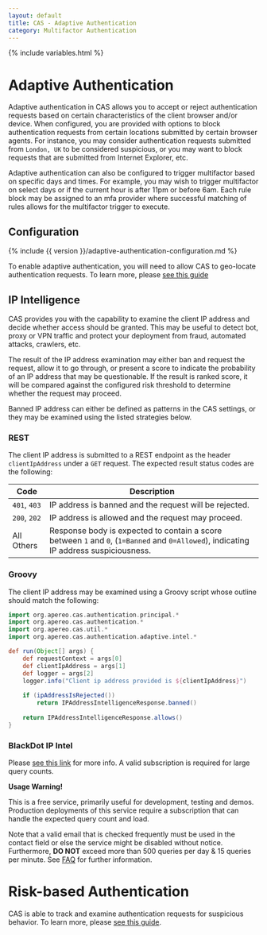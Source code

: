 ```yaml
---
layout: default
title: CAS - Adaptive Authentication
category: Multifactor Authentication
---
```


{% include variables.html %}

# Adaptive Authentication

Adaptive authentication in CAS allows you to accept or reject authentication requests based on certain characteristics
of the client browser and/or device. When configured, you are provided with options to block authentication requests
from certain locations submitted by certain browser agents. For instance, you may consider authentication requests submitted
from `London, UK` to be considered suspicious, or you may want to block requests that are submitted from Internet Explorer, etc.

Adaptive authentication can also be configured to trigger multifactor based on specific days and times. For example, you may wish to trigger multifactor on select days or if the current hour is after 11pm or before 6am. Each rule block may be assigned to an mfa provider where successful matching of rules allows for the multifactor trigger to execute.

## Configuration

{% include {{ version }}/adaptive-authentication-configuration.md %}

To enable adaptive authentication, you will need to allow CAS to geo-locate authentication requests.
To learn more, please [see this guide](../installation/GeoTracking-Authentication-Requests.html)

## IP Intelligence

CAS provides you with the capability to examine the client IP address and decide whether access should be granted. This may be useful
to detect bot, proxy or VPN traffic and protect your deployment from fraud, automated attacks, crawlers, etc.

The result of the IP address examination may either ban and request the request, allow it to go through, or present a score 
to indicate the probability of an IP address that may be questionable. If the result is ranked score, it will be compared against
the configured risk threshold to determine whether the request may proceed.

Banned IP address can either be defined as patterns in the CAS settings, or they may be examined using the listed strategies below.

### REST

The client IP address is submitted to a REST endpoint as the header `clientIpAddress` under a `GET` request. The expected result status codes are the following:

| Code                  | Description
|-----------------------|------------------------------------------------------------------------------------------------------------
| `401`, `403`          | IP address is banned and the request will be rejected.
| `200`, `202`          | IP address is allowed and the request may proceed.
| All Others            | Response body is expected to contain a score between `1` and `0`, (`1=Banned` and `0=Allowed`), indicating IP address suspiciousness.

### Groovy

The client IP address may be examined using a Groovy script whose outline should match the following:

```groovy
import org.apereo.cas.authentication.principal.*
import org.apereo.cas.authentication.*
import org.apereo.cas.util.*
import org.apereo.cas.authentication.adaptive.intel.*

def run(Object[] args) {
    def requestContext = args[0]
    def clientIpAddress = args[1]
    def logger = args[2]
    logger.info("Client ip address provided is ${clientIpAddress}")
    
    if (ipAddressIsRejected())
        return IPAddressIntelligenceResponse.banned()
    
    return IPAddressIntelligenceResponse.allows()
}
```

### BlackDot IP Intel

Please [see this link](https://getipintel.net/) for more info. A valid subscription is required for large query counts.

<div class="alert alert-warning"><strong>Usage Warning!</strong><p>This is a free service, primarily useful for development, testing and demos. Production deployments 
of this service require a subscription that can handle the expected query count and load.</p></div>

Note that a valid email that is checked frequently must be used in the contact field or else the service might be disabled without notice. Furthermore, **DO NOT** exceed more 
than 500 queries per day & 15 queries per minute. See [FAQ](https://getipintel.net/#FAQ) for further information.

# Risk-based Authentication

CAS is able to track and examine authentication requests for suspicious behavior.
To learn more, please [see this guide](../installation/Configuring-RiskBased-Authentication.html).
